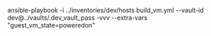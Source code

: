ansible-playbook -i ../inventories/dev/hosts build_vm.yml --vault-id dev@../vaults/.dev_vault_pass -vvv --extra-vars "guest_vm_state=poweredon"

